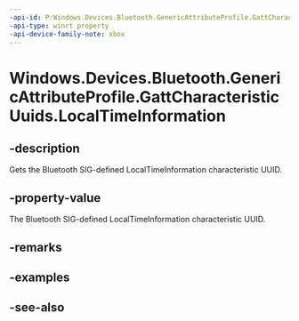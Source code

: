 ```yaml
---
-api-id: P:Windows.Devices.Bluetooth.GenericAttributeProfile.GattCharacteristicUuids.LocalTimeInformation
-api-type: winrt property
-api-device-family-note: xbox
---
```


<!-- Property syntax
public System.Guid LocalTimeInformation { get; }
-->

# Windows.Devices.Bluetooth.GenericAttributeProfile.GattCharacteristicUuids.LocalTimeInformation

## -description
Gets the Bluetooth SIG-defined LocalTimeInformation characteristic UUID.

## -property-value
The Bluetooth SIG-defined LocalTimeInformation characteristic UUID.

## -remarks

## -examples

## -see-also
